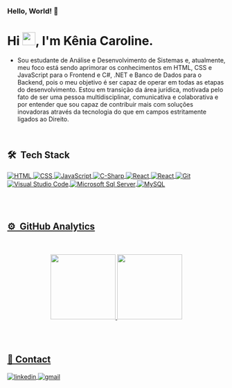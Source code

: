 ### Hello, World! 👋

<!--
**euukc/euukc** is a ✨ _special_ ✨ repository because its `README.md` (this file) appears on your GitHub profile.
<!--<img align="right" height="590em" src="https://raw.githubusercontent.com/gist/JoseCMessias/4ef85cf5b8383a607e5294ad0c7b773d/raw/825591d9c1f77f839fe5b359a25e8f3fb8d513a1/githubcard.svg"/> -->

<h1 align="left">Hi 
  <img src = "https://raw.githubusercontent.com/rahulbanerjee26/githubProfileReadmeGenerator/main/gifs/wave.gif" width = 30px height='30px'>, I'm Kênia Caroline.
</h1>

- Sou estudante de Análise e Desenvolvimento de Sistemas e, atualmente, meu foco está sendo aprimorar os conhecimentos em HTML, CSS e JavaScript para o Frontend e C#, .NET e Banco de Dados para o Backend, pois o meu objetivo é ser capaz de operar em todas as etapas do desenvolvimento. Estou em transição da área jurídica, motivada pelo fato de ser uma pessoa multidisciplinar, comunicativa e colaborativa e por entender que sou capaz de contribuir mais com soluções inovadoras através da tecnologia do que em campos estritamente ligados ao Direito.

<br>

## 🛠 &nbsp;Tech Stack

<div style="display: inline_block">
<a href="https://github.com/euukc">
  <img align="center" alt="HTML" src="https://img.shields.io/badge/-HTML-05122A?style=flat&logo=HTML5">
  <img align="center" alt="CSS" src="https://img.shields.io/badge/-CSS-05122A?style=flat&logo=CSS3&logoColor=1572B6">
  <img align="center" alt="JavaScript" src="https://img.shields.io/badge/-JavaScript-05122A?style=flat&logo=javascript">
  <img align="center" alt="C-Sharp" src="https://img.shields.io/badge/-C#-05122A?style=flat&logo=csharp">   
  <img align="center" alt="React" src="https://img.shields.io/badge/-React-05122A?style=flat&logo=react">
  <img align="center" alt="React" src="https://img.shields.io/badge/-Tailwind-05122A?style=flat&logo=tailwindcss&logoColor=#06B6D4">  
  <img align="center" alt="Git" src="https://img.shields.io/badge/-Git-05122A?style=flat&logo=git">
  <img align="center" alt="Visual Studio Code" src="https://img.shields.io/badge/-Visual%20Studio%20Code-05122A?style=flat&logo=visual-studio-code&logoColor=007ACC">
  <img align="center" alt="Microsoft Sql Server" src="https://img.shields.io/badge/-Microsoft%20SQL%20Server-05122A?style=flat&logo=microsoftsqlserver">
  <img align="center" alt="MySQL" src="https://img.shields.io/badge/-MySQL-05122A?style=flat&logo=mysql">
</div>

<br><br>

## ⚙️ &nbsp;GitHub Analytics

<div align="center"><br/><br/>
  <a href="https://github.com/euukc">
  <img height="150em" src="https://github-readme-stats.vercel.app/api?username=euukc&show_icons=true&theme=tokyonight&include_all_commits=true&count_private=true"/>
  <img height="150em" src="https://github-readme-stats.vercel.app/api/top-langs/?username=euukc&layout=compact&langs_count=7&theme=tokyonight"/>
</div>

<br><br>

## 📧 Contact

<div>
  <a href="https://www.linkedin.com/in/keniac" target="_blank">
    <img align="center" src="https://img.shields.io/badge/-keniac-05122A?style=flat&logo=linkedin" alt="linkedin"/>
  </a>
  <a href="mailto:keniacarolineferreira@gmail.com">
    <img align="center" src="https://img.shields.io/badge/-Gmail-05122A?style=flat&logo=gmail" alt="gmail">
  </a>
  </div>

